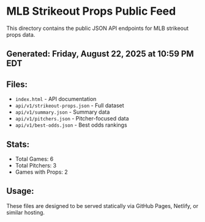 # MLB Strikeout Props Public Feed

This directory contains the public JSON API endpoints for MLB strikeout props data.

## Generated: Friday, August 22, 2025 at 10:59 PM EDT

## Files:
- `index.html` - API documentation
- `api/v1/strikeout-props.json` - Full dataset
- `api/v1/summary.json` - Summary data
- `api/v1/pitchers.json` - Pitcher-focused data  
- `api/v1/best-odds.json` - Best odds rankings

## Stats:
- Total Games: 6
- Total Pitchers: 3
- Games with Props: 2

## Usage:
These files are designed to be served statically via GitHub Pages, Netlify, or similar hosting.
